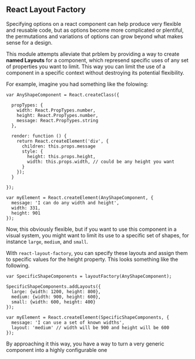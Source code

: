 
## React Layout Factory

Specifying options on a react component can help produce very flexible and reusable code, but as options become more complicated or plentiful, the permutations and variations of options can grow beyond what makes sense for a design.

This module attempts alleviate that prblem by providing a way to create __named Layouts__ for a component, which represend specific uses of any set of properties you want to limit. This way you can limit the use of a component in a specific context without destroying its potential flexibility.

For example, imagine you had something like the folowing:

    var AnyShapeComponent = React.createClass({

      propTypes: {
        width: React.PropTypes.number,
        height: React.PropTypes.number,
        message: React.PropTypes.string
      },

      render: function () {
        return React.createElement('div', {
          children: this.props.message
          style: {
            height: this.props.height,
            width: this.props.width, // could be any height you want
          }
        });
      }

    });
    
    var myElement = React.createElement(AnyShapeComponent, {
      message: 'I can do any width and height',
      width: 331,
      height: 901
    });
    

Now, this obviously flexible, but if you want to use this component in a visual system, you might want to limit its use to a specific set of shapes, for instance ``large``, ``medium``, and `small`.

With ``react-layout-factory``, you can specify these layouts and assign them to specific values for the height property. This looks something like the following.

    var SpecificShapeComponents = layoutFactory(AnyShapeComponent);
    
    SpecificShapeComponents.addLayouts({
      large: {width: 1200, height: 800},
      medium: {width: 900, height: 600},
      small: {width: 600, height: 400}
    });
    
    var myElement = React.createElement(SpecificShapeComponents, {
      message: 'I can use a set of known widths',
      layout: 'medium' // width will be 900 and height will be 600
    });
    
By approaching it this way, you have a way to turn a very generic component into a highly configurable one




